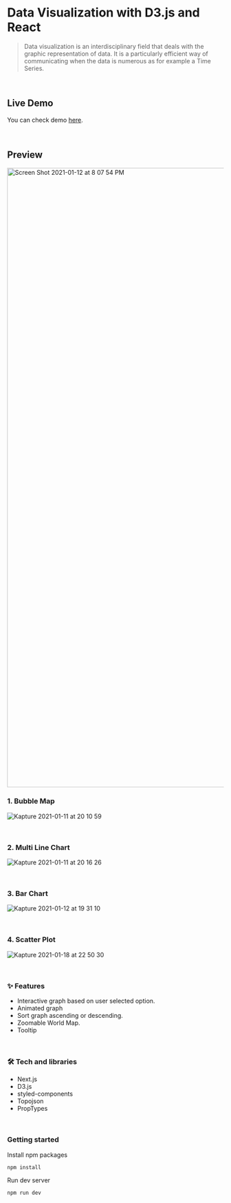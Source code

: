 # Data Visualization with D3.js and React

> Data visualization is an interdisciplinary field that deals with the graphic representation of data. It is a particularly efficient way of communicating when the data is numerous as for example a Time Series.

<br/>

## Live Demo

You can check demo [here](https://data-visualization-f7b1yckzn.vercel.app/).

<br/>

## Preview

<img width="1440" alt="Screen Shot 2021-01-12 at 8 07 54 PM" src="https://user-images.githubusercontent.com/55128990/104317972-1422b500-5522-11eb-8332-c1143d2b4003.png">

<br/>

### 1. Bubble Map

![Kapture 2021-01-11 at 20 10 59](https://user-images.githubusercontent.com/55128990/104173607-6643d780-5449-11eb-91b4-51f53c32b22f.gif)

<br/>

### 2. Multi Line Chart

![Kapture 2021-01-11 at 20 16 26](https://user-images.githubusercontent.com/55128990/104175137-0bf74680-544a-11eb-85a0-337184de9d5c.gif)

<br/>

### 3. Bar Chart

![Kapture 2021-01-12 at 19 31 10](https://user-images.githubusercontent.com/55128990/104303017-dff0c980-550c-11eb-8196-bd05f0fa2d16.gif)

<br/>

### 4. Scatter Plot

![Kapture 2021-01-18 at 22 50 30](https://user-images.githubusercontent.com/55128990/104923751-d7523480-59df-11eb-96f7-64559b7eb1d3.gif)

<br/>

### ✨ Features

- Interactive graph based on user selected option.
- Animated graph
- Sort graph ascending or descending.
- Zoomable World Map.
- Tooltip

<br/>

### 🛠 Tech and libraries

- Next.js
- D3.js
- styled-components
- Topojson
- PropTypes

<br/>

### Getting started

Install npm packages
<br/>

`npm install`

Run dev server
<br/>

`npm run dev`

<br/>
